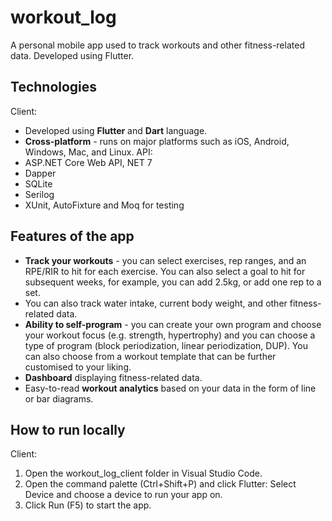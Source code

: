 # workout_log
A personal mobile app used to track workouts and other fitness-related data. Developed using Flutter.

## Technologies
Client:
- Developed using **Flutter** and **Dart** language.
- **Cross-platform** - runs on major platforms such as iOS, Android, Windows, Mac, and Linux.
API:
- ASP.NET Core Web API, NET 7
- Dapper
- SQLite
- Serilog
- XUnit, AutoFixture and Moq for testing

## Features of the app
- **Track your workouts** - you can select exercises, rep ranges, and an RPE/RIR to hit for each exercise. You can also select a goal to hit for subsequent weeks, for example, you can add 2.5kg, or add one rep to a set.
- You can also track water intake, current body weight, and other fitness-related data.
- **Ability to self-program** - you can create your own program and choose your workout focus (e.g. strength, hypertrophy) and you can choose a type of program (block periodization, linear periodization, DUP). You can also choose from a workout template that can be further customised to your liking.
- **Dashboard** displaying fitness-related data.
- Easy-to-read **workout analytics** based on your data in the form of line or bar diagrams.

## How to run locally
Client:
1. Open the workout_log_client folder in Visual Studio Code.
2. Open the command palette (Ctrl+Shift+P) and click Flutter: Select Device and choose a device to run your app on.
3. Click Run (F5) to start the app.
